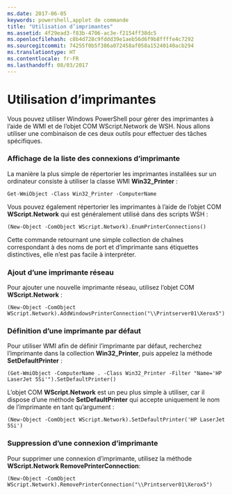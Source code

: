 ```yaml
---
ms.date: 2017-06-05
keywords: powershell,applet de commande
title: "Utilisation d’imprimantes"
ms.assetid: 4f29ead3-f83b-4706-ac3e-f2154ff38dc5
ms.openlocfilehash: c8b4d728c9fddd39e1aeb56d6f9b8ffffe4c7292
ms.sourcegitcommit: 74255f0b5f386a072458af058a15240140acb294
ms.translationtype: HT
ms.contentlocale: fr-FR
ms.lasthandoff: 08/03/2017
---
```

# <a name="working-with-printers"></a>Utilisation d’imprimantes
Vous pouvez utiliser Windows PowerShell pour gérer des imprimantes à l’aide de WMI et de l’objet COM WScript.Network de WSH. Nous allons utiliser une combinaison de ces deux outils pour effectuer des tâches spécifiques.

### <a name="listing-printer-connections"></a>Affichage de la liste des connexions d’imprimante
La manière la plus simple de répertorier les imprimantes installées sur un ordinateur consiste à utiliser la classe WMI **Win32_Printer** :

```
Get-WmiObject -Class Win32_Printer -ComputerName
```

Vous pouvez également répertorier les imprimantes à l’aide de l’objet COM **WScript.Network** qui est généralement utilisé dans des scripts WSH :

```
(New-Object -ComObject WScript.Network).EnumPrinterConnections()
```

Cette commande retournant une simple collection de chaînes correspondant à des noms de port et d’imprimante sans étiquettes distinctives, elle n’est pas facile à interpréter.

### <a name="adding-a-network-printer"></a>Ajout d’une imprimante réseau
Pour ajouter une nouvelle imprimante réseau, utilisez l’objet COM **WScript.Network** :

```
(New-Object -ComObject WScript.Network).AddWindowsPrinterConnection("\\Printserver01\Xerox5")
```

### <a name="setting-a-default-printer"></a>Définition d’une imprimante par défaut
Pour utiliser WMI afin de définir l’imprimante par défaut, recherchez l’imprimante dans la collection **Win32_Printer**, puis appelez la méthode **SetDefaultPrinter** :

```
(Get-WmiObject -ComputerName . -Class Win32_Printer -Filter "Name='HP LaserJet 5Si'").SetDefaultPrinter()
```

L’objet COM **WScript.Network** est un peu plus simple à utiliser, car il dispose d’une méthode **SetDefaultPrinter** qui accepte uniquement le nom de l’imprimante en tant qu’argument :

```
(New-Object -ComObject WScript.Network).SetDefaultPrinter('HP LaserJet 5Si')
```

### <a name="removing-a-printer-connection"></a>Suppression d’une connexion d’imprimante
Pour supprimer une connexion d’imprimante, utilisez la méthode **WScript.Network RemovePrinterConnection**:

```
(New-Object -ComObject WScript.Network).RemovePrinterConnection("\\Printserver01\Xerox5")
```

